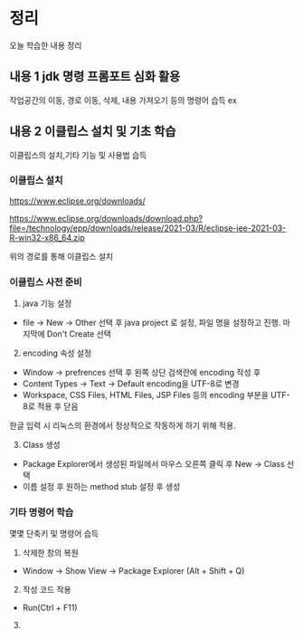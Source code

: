 # 정리

오늘 학습한 내용 정리

## 내용 1 jdk 명령 프롬포트 심화 활용

작업공간의 이동, 경로 이동, 삭제, 내용 가져오기 등의 명령어 습득
ex


## 내용 2 이클립스 설치 및 기초 학습

이클립스의 설치,기타 기능 및 사용법 습득

### 이클립스 설치

https://www.eclipse.org/downloads/

https://www.eclipse.org/downloads/download.php?file=/technology/epp/downloads/release/2021-03/R/eclipse-jee-2021-03-R-win32-x86_64.zip

위의 경로를 통해 이클립스 설치

### 이클립스 사전 준비

1. java 기능 설정
 - file → New → Other 선택 후 java project 로 설정, 파일 명을 설정하고 진행. 마지막에 Don't Create 선택

2. encoding 속성 설정
 - Window → prefrences 선택 후 왼쪽 상단 검색란에 encoding 작성 후 
 - Content Types → Text → Default encoding을 UTF-8로 변경
 - Workspace, CSS Files, HTML Files, JSP Files 등의 encoding 부분을 UTF-8로 적용 후 닫음

 한글 입력 시 리눅스의 환경에서 정상적으로 작동하게 하기 위해 적용.
 
3. Class 생성
 - Package Explorer에서 생성된 파일에서 마우스 오른쪽 클릭 후 New → Class 선택
 - 이름 설정 후 원하는 method stub 설정 후 생성

### 기타 명령어 학습

몇몇 단축키 및 명령어 습득

1. 삭제한 창의 복원
 - Window → Show View → Package Explorer (Alt + Shift + Q)

2. 작성 코드 작용
 - Run(Ctrl + F11)

3. 
